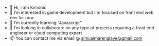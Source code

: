 - 👋 Hi, I am Kimonic
- 👀 I’m interested in game development but i'm focused on front end web dev for now
- 🌱 I’m currently learning "Javascript"
- 💞️ I’m looking to collaborate on any type of projects requiring a front end engineer or cloud computing expert
- 📫 You can contact me via email @ aimuaimarengiaye@gmail.com

<!---
Kimonic99/Kimonic99 is a ✨ special ✨ repository because its `README.md` (this file) appears on your GitHub profile.
You can click the Preview link to take a look at your changes.
--->
